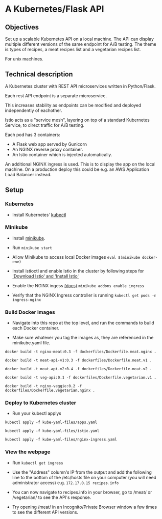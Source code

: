 # A Kubernetes/Flask API #

## Objectives ## 

Set up a scalable Kubernetes API on a local machine.
The API can display multiple different versions of the same endpoint for A/B testing.
The theme is types of recipes, a meat recipes list and a vegetarian recipes list.

For unix machines.


## Technical description ##

A Kubernetes cluster with REST API microservices written in Python/Flask.

Each rest API endpoint is a separate microservice.

This increases stability as endpoints can be modified and deployed independently of eachother.

Istio acts as a "service mesh", layering on top of a standard Kubernetes Service, to direct traffic for A/B testing.

Each pod has 3 containers:
- A Flask web app served by Gunicorn
- An NGINX reverse proxy container.
- An Istio container which is injected automatically.

An additional NGINX ingress is used. This is to display the app on the local machine.
On a production deploy this could be e.g. an AWS Application Load Balancer instead.


## Setup ##

### Kubernetes ###

- Install Kubernetes' [kubectl](https://kubernetes.io/docs/tasks/tools/install-kubectl-linux/)

### Minikube ###

- Install [minikube](https://minikube.sigs.k8s.io/docs/start/).

- Run `minikube start`

- Allow Minikube to access local Docker images 
`eval $(minikube docker-env)`

- Install istioctl and enable Istio in the cluster by following steps for ['Download Istio' and 'Install Istio'](https://istio.io/latest/docs/setup/getting-started/)

- Enable the NGINX ingess [(docs)](https://kubernetes.io/docs/tasks/access-application-cluster/ingress-minikube/)
`minikube addons enable ingress`

- Verify that the NGINX Ingress controller is running
`kubectl get pods -n ingress-nginx`

### Build Docker images ###

- Navigate into this repo at the top level, and run the commands to build each Docker container.

- Make sure whatever you tag the images as, they are referenced in the minikube.yaml file.

`docker build -t nginx-meat:0.3 -f dockerfiles/Dockerfile.meat.nginx .`

`docker build -t meat-api-v1:0.3 -f dockerfiles/Dockerfile.meat.v1 .`

`docker build -t meat-api-v2:0.4 -f dockerfiles/Dockerfile.meat.v2 .`

`docker build -t veg-api:0.1 -f dockerfiles/Dockerfile.vegetarian.v1 .`

`docker build -t nginx-veggie:0.2 -f dockerfiles/Dockerfile.vegetarian.nginx .`

### Deploy to Kubernetes cluster ###

- Run your kubectl applys

`kubectl apply -f kube-yaml-files/apps.yaml`

`kubectl apply -f kube-yaml-files/istio.yaml`

`kubectl apply -f kube-yaml-files/nginx-ingress.yaml`

### View the webpage ###

- Run `kubectl get ingress`

- Use the "Address" column's IP from the output and add the following line to the bottom of the /etc/hosts file on your computer (you will need administrator access)
e.g.
`172.17.0.15 recipes.info`

- You can now navigate to recipes.info in your browser, go to /meat/ or /vegetarian/ to see the API's response.

- Try opening /meat/ in an Incognito/Private Browser window a few times to see the different API versions.
